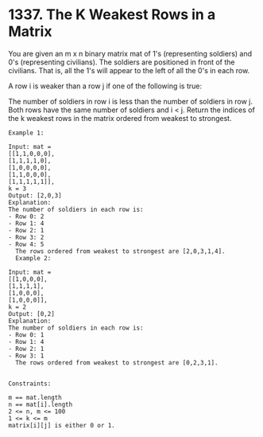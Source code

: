 # 1337. The K Weakest Rows in a Matrix

You are given an m x n binary matrix mat of 1's (representing soldiers) and 0's (representing civilians). The soldiers are positioned in front of the civilians. That is, all the 1's will appear to the left of all the 0's in each row.

A row i is weaker than a row j if one of the following is true:

The number of soldiers in row i is less than the number of soldiers in row j.
Both rows have the same number of soldiers and i < j.
Return the indices of the k weakest rows in the matrix ordered from weakest to strongest.


```
Example 1:

Input: mat =
[[1,1,0,0,0],
[1,1,1,1,0],
[1,0,0,0,0],
[1,1,0,0,0],
[1,1,1,1,1]],
k = 3
Output: [2,0,3]
Explanation:
The number of soldiers in each row is:
- Row 0: 2
- Row 1: 4
- Row 2: 1
- Row 3: 2
- Row 4: 5
  The rows ordered from weakest to strongest are [2,0,3,1,4].
  Example 2:

Input: mat =
[[1,0,0,0],
[1,1,1,1],
[1,0,0,0],
[1,0,0,0]],
k = 2
Output: [0,2]
Explanation:
The number of soldiers in each row is:
- Row 0: 1
- Row 1: 4
- Row 2: 1
- Row 3: 1
  The rows ordered from weakest to strongest are [0,2,3,1].


Constraints:

m == mat.length
n == mat[i].length
2 <= n, m <= 100
1 <= k <= m
matrix[i][j] is either 0 or 1.
```